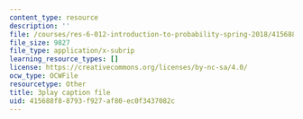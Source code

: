```yaml
---
content_type: resource
description: ''
file: /courses/res-6-012-introduction-to-probability-spring-2018/415688f88793f927af80ec0f3437082c_2BttG14vI7c.srt
file_size: 9827
file_type: application/x-subrip
learning_resource_types: []
license: https://creativecommons.org/licenses/by-nc-sa/4.0/
ocw_type: OCWFile
resourcetype: Other
title: 3play caption file
uid: 415688f8-8793-f927-af80-ec0f3437082c
---
```

